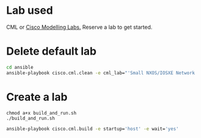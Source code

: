 # Lab used

CML or [Cisco Modelling Labs.](https://developer.cisco.com/docs/sandbox/#!networking/networking-overview) Reserve a lab to get started.

# Delete default lab

```bash
cd ansible
ansible-playbook cisco.cml.clean -e cml_lab="'Small NXOS/IOSXE Network'"

```

# Create a lab

```build & start the container
chmod a+x build_and_run.sh
./build_and_run.sh
```

```bash
ansible-playbook cisco.cml.build -e startup='host' -e wait='yes'
```
